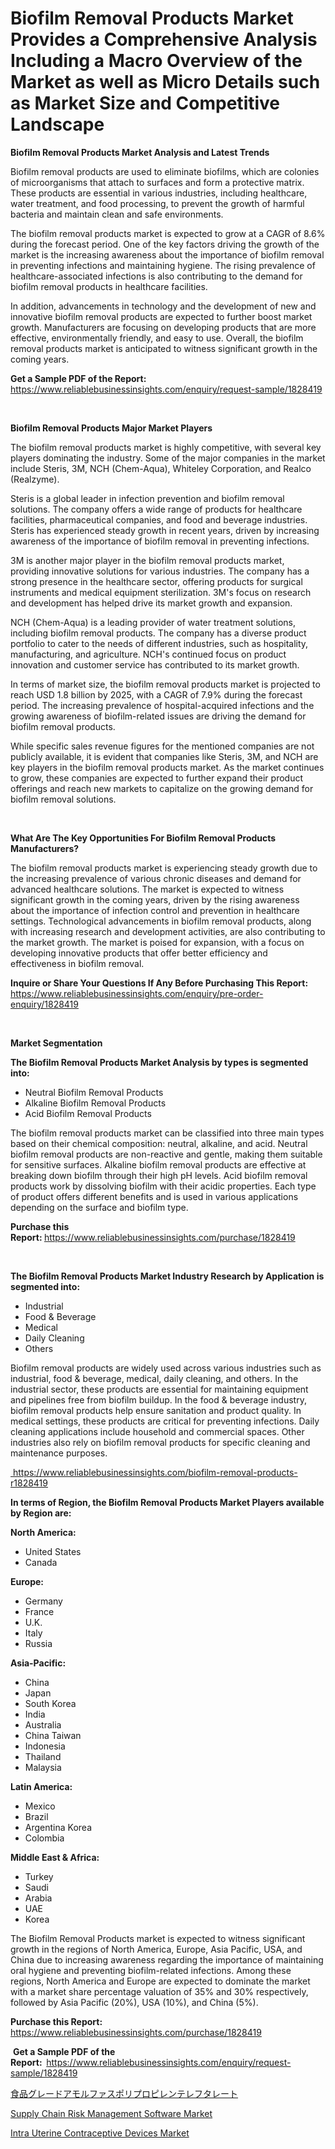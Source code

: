 <p><h1>Biofilm Removal Products Market Provides a Comprehensive Analysis Including a Macro Overview of the Market as well as Micro Details such as Market Size and Competitive Landscape</h1></p><p><strong>Biofilm Removal Products Market Analysis and Latest Trends</strong></p>
<p><p>Biofilm removal products are used to eliminate biofilms, which are colonies of microorganisms that attach to surfaces and form a protective matrix. These products are essential in various industries, including healthcare, water treatment, and food processing, to prevent the growth of harmful bacteria and maintain clean and safe environments.</p><p>The biofilm removal products market is expected to grow at a CAGR of 8.6% during the forecast period. One of the key factors driving the growth of the market is the increasing awareness about the importance of biofilm removal in preventing infections and maintaining hygiene. The rising prevalence of healthcare-associated infections is also contributing to the demand for biofilm removal products in healthcare facilities.</p><p>In addition, advancements in technology and the development of new and innovative biofilm removal products are expected to further boost market growth. Manufacturers are focusing on developing products that are more effective, environmentally friendly, and easy to use. Overall, the biofilm removal products market is anticipated to witness significant growth in the coming years.</p></p>
<p><strong>Get a Sample PDF of the Report:&nbsp;</strong> <a href="https://www.reliablebusinessinsights.com/enquiry/request-sample/1828419">https://www.reliablebusinessinsights.com/enquiry/request-sample/1828419</a></p>
<p>&nbsp;</p>
<p><strong>Biofilm Removal Products Major Market Players</strong></p>
<p><p>The biofilm removal products market is highly competitive, with several key players dominating the industry. Some of the major companies in the market include Steris, 3M, NCH (Chem-Aqua), Whiteley Corporation, and Realco (Realzyme). </p><p>Steris is a global leader in infection prevention and biofilm removal solutions. The company offers a wide range of products for healthcare facilities, pharmaceutical companies, and food and beverage industries. Steris has experienced steady growth in recent years, driven by increasing awareness of the importance of biofilm removal in preventing infections.</p><p>3M is another major player in the biofilm removal products market, providing innovative solutions for various industries. The company has a strong presence in the healthcare sector, offering products for surgical instruments and medical equipment sterilization. 3M's focus on research and development has helped drive its market growth and expansion.</p><p>NCH (Chem-Aqua) is a leading provider of water treatment solutions, including biofilm removal products. The company has a diverse product portfolio to cater to the needs of different industries, such as hospitality, manufacturing, and agriculture. NCH's continued focus on product innovation and customer service has contributed to its market growth.</p><p>In terms of market size, the biofilm removal products market is projected to reach USD 1.8 billion by 2025, with a CAGR of 7.9% during the forecast period. The increasing prevalence of hospital-acquired infections and the growing awareness of biofilm-related issues are driving the demand for biofilm removal products.</p><p>While specific sales revenue figures for the mentioned companies are not publicly available, it is evident that companies like Steris, 3M, and NCH are key players in the biofilm removal products market. As the market continues to grow, these companies are expected to further expand their product offerings and reach new markets to capitalize on the growing demand for biofilm removal solutions.</p></p>
<p>&nbsp;</p>
<p><strong>What Are The Key Opportunities For Biofilm Removal Products Manufacturers?</strong></p>
<p><p>The biofilm removal products market is experiencing steady growth due to the increasing prevalence of various chronic diseases and demand for advanced healthcare solutions. The market is expected to witness significant growth in the coming years, driven by the rising awareness about the importance of infection control and prevention in healthcare settings. Technological advancements in biofilm removal products, along with increasing research and development activities, are also contributing to the market growth. The market is poised for expansion, with a focus on developing innovative products that offer better efficiency and effectiveness in biofilm removal.</p></p>
<p><strong>Inquire or Share Your Questions If Any Before Purchasing This Report:</strong> <a href="https://www.reliablebusinessinsights.com/enquiry/pre-order-enquiry/1828419">https://www.reliablebusinessinsights.com/enquiry/pre-order-enquiry/1828419</a></p>
<p>&nbsp;</p>
<p><strong>Market Segmentation</strong></p>
<p><strong>The Biofilm Removal Products Market Analysis by types is segmented into:</strong></p>
<p><ul><li>Neutral Biofilm Removal Products</li><li>Alkaline Biofilm Removal Products</li><li>Acid Biofilm Removal Products</li></ul></p>
<p><p>The biofilm removal products market can be classified into three main types based on their chemical composition: neutral, alkaline, and acid. Neutral biofilm removal products are non-reactive and gentle, making them suitable for sensitive surfaces. Alkaline biofilm removal products are effective at breaking down biofilm through their high pH levels. Acid biofilm removal products work by dissolving biofilm with their acidic properties. Each type of product offers different benefits and is used in various applications depending on the surface and biofilm type.</p></p>
<p><strong>Purchase this Report:&nbsp;</strong><a href="https://www.reliablebusinessinsights.com/purchase/1828419">https://www.reliablebusinessinsights.com/purchase/1828419</a></p>
<p>&nbsp;</p>
<p><strong>The Biofilm Removal Products Market Industry Research by Application is segmented into:</strong></p>
<p><ul><li>Industrial</li><li>Food & Beverage</li><li>Medical</li><li>Daily Cleaning</li><li>Others</li></ul></p>
<p><p>Biofilm removal products are widely used across various industries such as industrial, food & beverage, medical, daily cleaning, and others. In the industrial sector, these products are essential for maintaining equipment and pipelines free from biofilm buildup. In the food & beverage industry, biofilm removal products help ensure sanitation and product quality. In medical settings, these products are critical for preventing infections. Daily cleaning applications include household and commercial spaces. Other industries also rely on biofilm removal products for specific cleaning and maintenance purposes.</p></p>
<p><a href="https://www.reliablebusinessinsights.com/biofilm-removal-products-r1828419">&nbsp;https://www.reliablebusinessinsights.com/biofilm-removal-products-r1828419</a></p>
<p><strong>In terms of Region, the Biofilm Removal Products Market Players available by Region are:</strong></p>
<p>
    <p> <strong> North America: </strong>
        <ul>
            <li>United States</li>
            <li>Canada</li>
        </ul>
        </p> 
    <p> <strong> Europe: </strong>
        <ul>
            <li>Germany</li>
            <li>France</li>
            <li>U.K.</li>
            <li>Italy</li>
            <li>Russia</li>
        </ul>
        </p> 
    <p> <strong> Asia-Pacific: </strong>
        <ul>
            <li>China</li>
            <li>Japan</li>
            <li>South Korea</li>
            <li>India</li>
            <li>Australia</li>
            <li>China Taiwan</li>
            <li>Indonesia</li>
            <li>Thailand</li>
            <li>Malaysia</li>
        </ul>
        </p> 
    <p> <strong> Latin America: </strong>
        <ul>
            <li>Mexico</li>
            <li>Brazil</li>
            <li>Argentina Korea</li>
            <li>Colombia</li>
        </ul>
        </p> 
    <p> <strong> Middle East & Africa: </strong>
        <ul>
            <li>Turkey</li>
            <li>Saudi</li>
            <li>Arabia</li>
            <li>UAE</li>
            <li>Korea</li>
        </ul>
    </p>
    </p>
<p><p>The Biofilm Removal Products market is expected to witness significant growth in the regions of North America, Europe, Asia Pacific, USA, and China due to increasing awareness regarding the importance of maintaining oral hygiene and preventing biofilm-related infections. Among these regions, North America and Europe are expected to dominate the market with a market share percentage valuation of 35% and 30% respectively, followed by Asia Pacific (20%), USA (10%), and China (5%).</p></p>
<p><strong>Purchase this Report: </strong><a href="https://www.reliablebusinessinsights.com/purchase/1828419">https://www.reliablebusinessinsights.com/purchase/1828419</a></p>
<p>&nbsp;<strong>Get a Sample PDF of the Report:&nbsp;&nbsp;</strong><a href="https://www.reliablebusinessinsights.com/enquiry/request-sample/1828419">https://www.reliablebusinessinsights.com/enquiry/request-sample/1828419</a></p>
<p><strong></strong></p>
<p><p><a href="https://github.com/xtkhtofdt934839/Market-Research-Report-List-3/blob/main/835319390493.md">食品グレードアモルファスポリプロピレンテレフタレート</a></p><p><a href="https://github.com/haleemasakdiya1/Market-Research-Report-List-1/blob/main/supply-chain-risk-management-software-market.md">Supply Chain Risk Management Software Market</a></p><p><a href="https://view.publitas.com/reportprime-1/intra-uterine-contraceptive-devices-market-size-is-growing-at-cagr-of-10-this-report-covers-analysis-by-market-segmentation-growth-and-forecast-2024-2031/">Intra Uterine Contraceptive Devices Market</a></p></p>